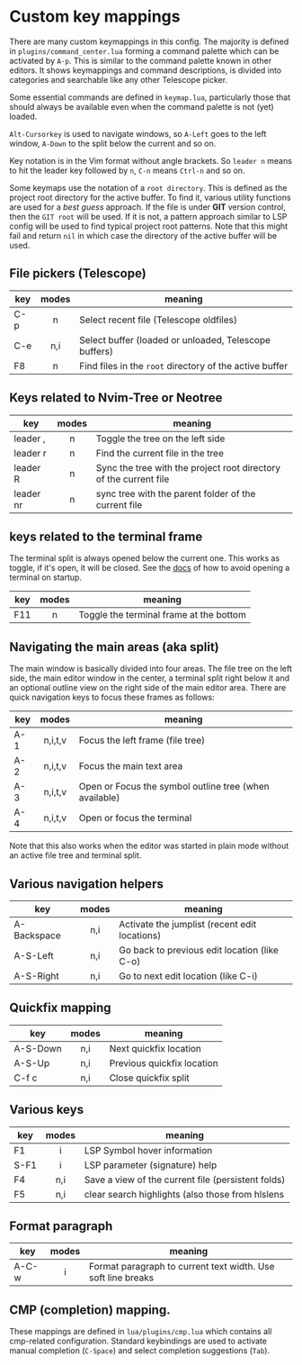 
# Custom key mappings

There are many custom keymappings in this config. The majority is defined in `plugins/command_center.lua` 
forming a command palette which can be activated by `A-p`. This is similar to the command palette known 
in other editors. It shows keymappings and command descriptions, is divided into categories and 
searchable like any other Telescope picker.

Some essential commands are defined in `keymap.lua`, particularly those that should always be available 
even when the command palette is not (yet) loaded.

`Alt-Cursorkey` is used to navigate windows, so `A-Left` goes to the left window, `A-Down` to the split 
below the current and so on.

Key notation is in the Vim format without angle brackets. So `leader n` means to hit the leader key 
followed by `n`, `C-n` means `Ctrl-n` and so on.

Some keymaps use the notation of a `root directory`. This is defined as the project root directory for 
the active buffer. To find it, various utility functions are used for a *best guess* approach. If the 
file is under **GIT** version control, then the `GIT root` will be used. If it is not, a pattern approach 
similar to LSP config will be used to find typical project root patterns. Note that this might fail and 
return `nil` in which case the directory of the active buffer will be used.

## File pickers (Telescope)

| key             | modes | meaning                                                 |
|-----------------|:-----:|---------------------------------------------------------|
|C-p              | n     | Select recent file (Telescope oldfiles)                 |
|C-e              | n,i   | Select buffer (loaded or unloaded, Telescope buffers)   |
|F8               | n     | Find files in the `root` directory of the active buffer |

## Keys related to Nvim-Tree or Neotree

| key             | modes | meaning                                                 |
|-----------------|:-----:|---------------------------------------------------------|
|leader ,         | n     | Toggle the tree on the left side                        |
|leader r         | n     | Find the current file in the tree                       |
|leader R         | n     | Sync the tree with the project root directory of the current  file    |
|leader nr        | n     | sync tree with the parent folder of the current file    |

## keys related to the terminal frame

The terminal split is always opened below the current one. This works as toggle, if it's open, it will be 
closed. See the [docs](configuration.md) of how to avoid opening a terminal on startup.

| key             | modes | meaning                                                 |
|-----------------|:-----:|---------------------------------------------------------|
| F11             | n     | Toggle the terminal frame at the bottom |

## Navigating the main areas (aka split)

The main window is basically divided into four areas. The file tree on the left side, the main editor 
window in the center, a terminal split right below it and an optional outline view on the right side of 
the main editor area. There are quick navigation keys to focus these frames as follows:

| key             |  modes  | meaning                                                 |
|-----------------|:-------:|---------------------------------------------------------|
| A-1             | n,i,t,v | Focus the left frame (file tree) |
| A-2             | n,i,t,v | Focus the main text area |
| A-3             | n,i,t,v | Open or Focus the symbol outline tree (when available)|
| A-4             | n,i,t,v | Open or focus the terminal|

Note that this also works when the editor was started in plain mode without an active file tree and 
terminal split.

## Various navigation helpers

| key             |  modes  | meaning                                                 |
|-----------------|:-------:|---------------------------------------------------------|
| A-Backspace     | n,i     | Activate the jumplist (recent edit locations)    |
| A-S-Left        | n,i     | Go back to previous edit location (like C-o)     |
| A-S-Right       | n,i     | Go to next edit location (like C-i)              |

## Quickfix mapping

| key             |  modes  | meaning                                                 |
|-----------------|:-------:|---------------------------------------------------------|
| A-S-Down        | n,i     | Next quickfix location                           |
| A-S-Up          | n,i     | Previous quickfix location                       |
| C-f c           | n,i     | Close quickfix split                             |

## Various keys

| key             |  modes  | meaning                                                 |
|-----------------|:-------:|---------------------------------------------------------|
| F1              | i       | LSP Symbol hover information                     |
| S-F1            | i       | LSP parameter (signature) help                   |
| F4              | n,i     | Save a view of the current file (persistent folds)|
| F5              | n,i     | clear search highlights (also those from hlslens |

## Format paragraph

| key             |  modes  | meaning                                                 |
|-----------------|:-------:|---------------------------------------------------------|
| A-C-w           | i       | Format paragraph to current text width. Use soft line breaks|

## CMP (completion) mapping.

These mappings are defined in `lua/plugins/cmp.lua` which contains all cmp-related configuration. 
Standard keybindings are used to activate manual completion (`C-Space`) and select completion suggestions 
(`Tab`).


